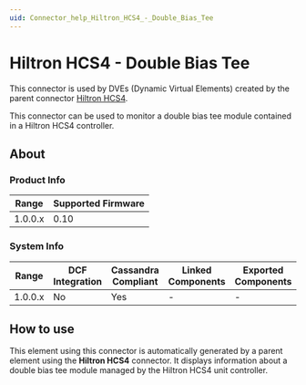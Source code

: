```yaml
---
uid: Connector_help_Hiltron_HCS4_-_Double_Bias_Tee
---
```


# Hiltron HCS4 - Double Bias Tee

This connector is used by DVEs (Dynamic Virtual Elements) created by the parent connector [Hiltron HCS4](xref:Connector_help_Hiltron_HCS4).

This connector can be used to monitor a double bias tee module contained in a Hiltron HCS4 controller.

## About

### Product Info

| Range     | Supported Firmware     |
|-----------|------------------------|
| 1.0.0.x   | 0.10                   |

### System Info

| Range     | DCF Integration     | Cassandra Compliant     | Linked Components     | Exported Components     |
|-----------|---------------------|-------------------------|-----------------------|-------------------------|
| 1.0.0.x   | No                  | Yes                     | -                     | -                       |

## How to use

This element using this connector is automatically generated by a parent element using the **Hiltron HCS4** connector. It displays information about a double bias tee module managed by the Hiltron HCS4 unit controller.
